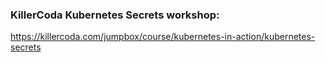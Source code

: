 ### KillerCoda Kubernetes Secrets workshop:

https://killercoda.com/jumpbox/course/kubernetes-in-action/kubernetes-secrets